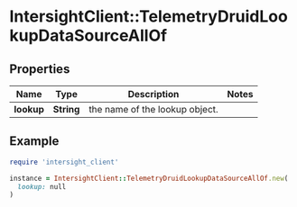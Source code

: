 # IntersightClient::TelemetryDruidLookupDataSourceAllOf

## Properties

| Name | Type | Description | Notes |
| ---- | ---- | ----------- | ----- |
| **lookup** | **String** | the name of the lookup object. |  |

## Example

```ruby
require 'intersight_client'

instance = IntersightClient::TelemetryDruidLookupDataSourceAllOf.new(
  lookup: null
)
```

